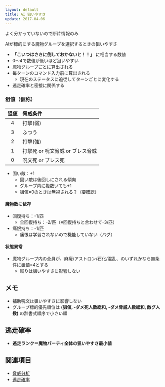 ```yaml
---
layout: default
title: AI 狙いやすさ
update: 2017-04-06
---
```


よく分かっていないので断片情報のみ


AIが標的にする魔物グループを選択するときの狙いやすさ

* __「こいつはさきに倒しておかないと！！」__ に相当する数値
* 0～4で数値が低いほど狙いやすい
* 魔物グループごとに算出される
* 毎ターンのコマンド入力前に算出される
	* 現在のステータスに追従してターンごとに変化する
* 逃走確率と密接に関係する

### 狙値（仮称）

| 狙値 | 脅威条件                         |
|:----:|:---------------------------------|
|   4  | 打撃(弱)                         |
|   3  | ふつう                           |
|   2  | 打撃(強)                         |
|   1  | 打撃死 or 呪文脅威 or ブレス脅威 |
|   0  | 呪文死 or ブレス死               |

* 固い敵：+1
	* 固い敵は後回しにされる傾向
	* グループ内に複数いても+1
	* 狙値=0のときは無視される？（要確認）

#### 魔物数に依存

* 回復持ち：-1/匹
	* 全回復持ち：-2/匹（※回復持ちと合わせて-3/匹）
* 痛恨持ち：-1/匹
	* 痛恨は学習されないので機能していない（バグ）

#### 状態異常

* 魔物グループ内の全員が、麻痺/アストロン/石化/混乱、のいずれかなら無条件に狙値=4とする
	* 眠りは狙いやすさに影響しない


## メモ

* 補助呪文は狙いやすさに影響しない
* グループ標的優先順位は __(狙値, -ダメ死人数総和, -ダメ脅威人数総和, 敵グ人数)__ の辞書式順序で小さい順


## 逃走確率

* __逃走ランク＝魔物パーティ全体の狙いやすさ最小値__


## 関連項目

* [脅威分析](threat_analysis)
* [逃走確率](escape)
